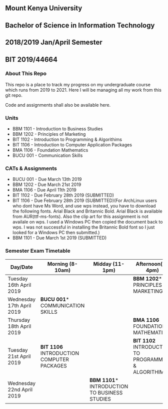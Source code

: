 ## Mount Kenya University
## Bachelor of Science in Information Technology
## 2018/2019 Jan/April Semester
## BIT 2019/44664

### About This Repo

This repo is a place to track my progress on my undergraduate course which runs from
2019 to 2021. Here I will be managing all my work from this git repo.

Code and assignments shall also be available here.

### Units

* BBM 1101 - Introduction to Business Studies
* BBM 1202 - Principles of Marketing
* BIT 1102 - Introduction to Programming & Algorithims
* BIT 1106 - Introduction to Computer Application Packages
* BMA 1106 - Foundation Mathematics
* BUCU 001 - Communication Skills
 
### CATs & Assignments

* BUCU 001 - Due March 13th 2019
* BBM 1202 - Due March 21st 2019
* BMA 1106 - Due April 11th 2019
* BIT 1102 - Due February 28th 2019 (SUBMITTED)
* BIT 1106 - Due February 28th 2019 (SUBMITTED)(For ArchLinux users who dont have Ms Word, and use wps instead, you have
to download the following fonts. Arial Black and Britannic Bold. Arial Black is available from AUR(ttf-ms-fonts).
Also the clip art for this assignment is not availale on wps. I used a Windows PC then copied the document back to 
wps. I was not successful in installing the Britannic Bold font so I just looked for a Windows PC then submitted.)
* BBM 1101 - Due March 1st 2019 (SUBMITTED)

### Semester Exam Timetable

Day/Date | Morning (8-10am) | Midday (11-1pm) | Afternoon(2-4pm)
--- | --- | ---| ---
Tuesday 16th April 2019 |   |   | **BBM 1202*** PRINCIPLES OF MARKETING
Wednesday 17th April 2019 | **BUCU 001*** COMMUNICATION SKILLS |   |   
Thursday 18th April 2019 |   |   | **BMA 1106** FOUNDATION MATHEMATICS
Tuesday 21st April 2019 | **BIT 1106** INTRODUCTION COMPUTER PACKAGES |   | **BIT 1102** INTRODUCTION TO PROGRAMMING & ALGORITHIMS
Wednesday 22nd April 2019 |  | **BBM 1101*** INTRODUCTION TO BUSINESS STUDIES |
